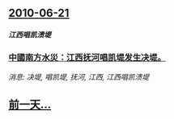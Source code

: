 ## [2010-06-21](/news/2010/06/21/index.md)

##### 江西唱凯溃堤
### [ 中國南方水災：江西抚河唱凯堤发生决堤。](/news/2010/06/21/中國南方水災-江西抚河唱凯堤发生决堤.md)
_消息: 决堤, 唱凯堤, 抚河, 江西, 江西唱凯溃堤_

## [前一天...](/news/2010/06/20/index.md)

